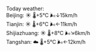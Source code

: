 Today weather:  
Beijing: ☀️   🌡️+5°C 🌬️↓15km/h  
Tianjin: ☀️   🌡️+6°C 🌬️←11km/h  
Shijiazhuang: ☀️   🌡️+8°C 🌬️↘6km/h  
Tangshan: ☁️   🌡️+5°C 🌬️←12km/h  
